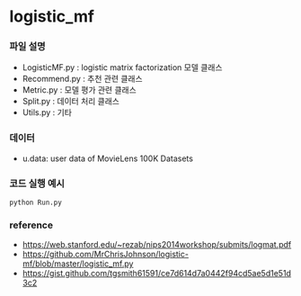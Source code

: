 # logistic_mf

### 파일 설명 
* LogisticMF.py : logistic matrix factorization 모델 클래스   
* Recommend.py  : 추천 관련 클래스   
* Metric.py     : 모델 평가 관련 클래스   
* Split.py      : 데이터 처리 클래스   
* Utils.py      : 기타   



### 데이터
* u.data: user data of MovieLens 100K Datasets



### 코드 실행 예시
```
python Run.py
```


### reference
* https://web.stanford.edu/~rezab/nips2014workshop/submits/logmat.pdf  
* https://github.com/MrChrisJohnson/logistic-mf/blob/master/logistic_mf.py  
* https://gist.github.com/tgsmith61591/ce7d614d7a0442f94cd5ae5d1e51d3c2  
